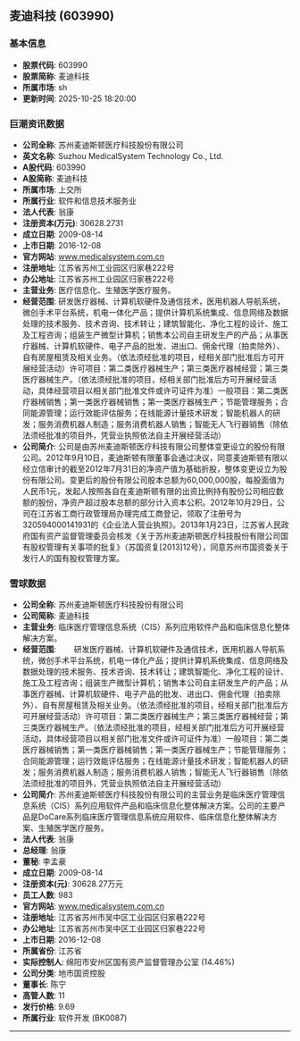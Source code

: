 ## 麦迪科技 (603990)

### 基本信息

- **股票代码**: 603990
- **股票简称**: 麦迪科技
- **所属市场**: sh
- **更新时间**: 2025-10-25 18:20:00

### 巨潮资讯数据

- **公司全称**: 苏州麦迪斯顿医疗科技股份有限公司
- **英文名称**: Suzhou MedicalSystem Technology Co., Ltd.
- **A股代码**: 603990
- **A股简称**: 麦迪科技
- **所属市场**: 上交所
- **所属行业**: 软件和信息技术服务业
- **法人代表**: 翁康
- **注册资本(万元)**: 30628.2731
- **成立日期**: 2009-08-14
- **上市日期**: 2016-12-08
- **官方网站**: www.medicalsystem.com.cn
- **注册地址**: 江苏省苏州工业园区归家巷222号
- **办公地址**: 江苏省苏州工业园区归家巷222号
- **主营业务**: 医疗信息化、生殖医学医疗服务。
- **经营范围**: 研发医疗器械、计算机软硬件及通信技术，医用机器人导航系统，微创手术平台系统，机电一体化产品；提供计算机系统集成、信息网络及数据处理的技术服务、技术咨询、技术转让；建筑智能化、净化工程的设计、施工及工程咨询；组装生产微型计算机；销售本公司自主研发生产的产品；从事医疗器械、计算机软硬件、电子产品的批发、进出口、佣金代理（拍卖除外）、自有房屋租赁及相关业务。（依法须经批准的项目，经相关部门批准后方可开展经营活动）许可项目：第二类医疗器械生产；第三类医疗器械经营；第三类医疗器械生产。（依法须经批准的项目，经相关部门批准后方可开展经营活动，具体经营项目以相关部门批准文件或许可证件为准）一般项目：第二类医疗器械销售；第一类医疗器械销售；第一类医疗器械生产；节能管理服务；合同能源管理；运行效能评估服务；在线能源计量技术研发；智能机器人的研发；服务消费机器人制造；服务消费机器人销售；智能无人飞行器销售（除依法须经批准的项目外，凭营业执照依法自主开展经营活动）
- **公司简介**: 公司是由苏州麦迪斯顿医疗科技有限公司整体变更设立的股份有限公司。2012年9月10日，麦迪斯顿有限董事会通过决议，同意麦迪斯顿有限以经立信审计的截至2012年7月31日的净资产值为基础折股，整体变更设立为股份有限公司。变更后的股份有限公司股本总额为60,000,000股，每股面值为人民币1元，发起人按照各自在麦迪斯顿有限的出资比例持有股份公司相应数额的股份，净资产超过股本总额的部分计入资本公积。2012年10月29日，公司在江苏省工商行政管理局办理完成工商登记，领取了注册号为320594000141931的《企业法人营业执照》。2013年1月23日，江苏省人民政府国有资产监督管理委员会核发《关于苏州麦迪斯顿医疗科技股份有限公司国有股权管理有关事项的批复》（苏国资复[2013]12号），同意苏州市国资委关于发行人的国有股权管理方案。

### 雪球数据

- **公司全称**: 苏州麦迪斯顿医疗科技股份有限公司
- **公司简称**: 麦迪科技
- **主营业务**: 临床医疗管理信息系统（CIS）系列应用软件产品和临床信息化整体解决方案。
- **经营范围**: 　　研发医疗器械、计算机软硬件及通信技术，医用机器人导航系统，微创手术平台系统，机电一体化产品；提供计算机系统集成、信息网络及数据处理的技术服务、技术咨询、技术转让；建筑智能化、净化工程的设计、施工及工程咨询；组装生产微型计算机；销售本公司自主研发生产的产品；从事医疗器械、计算机软硬件、电子产品的批发、进出口、佣金代理（拍卖除外）、自有房屋租赁及相关业务。（依法须经批准的项目，经相关部门批准后方可开展经营活动）许可项目：第二类医疗器械生产；第三类医疗器械经营；第三类医疗器械生产。（依法须经批准的项目，经相关部门批准后方可开展经营活动，具体经营项目以相关部门批准文件或许可证件为准）一般项目：第二类医疗器械销售；第一类医疗器械销售；第一类医疗器械生产；节能管理服务；合同能源管理；运行效能评估服务；在线能源计量技术研发；智能机器人的研发；服务消费机器人制造；服务消费机器人销售；智能无人飞行器销售（除依法须经批准的项目外，凭营业执照依法自主开展经营活动）
- **公司简介**: 苏州麦迪斯顿医疗科技股份有限公司的主营业务是临床医疗管理信息系统（CIS）系列应用软件产品和临床信息化整体解决方案。公司的主要产品是DoCare系列临床医疗管理信息系统应用软件、临床信息化整体解决方案、生殖医学医疗服务。
- **法人代表**: 翁康
- **总经理**: 翁康
- **董秘**: 李孟豪
- **成立日期**: 2009-08-14
- **注册资本(元)**: 30628.27万元
- **员工人数**: 983
- **官方网站**: www.medicalsystem.com.cn
- **注册地址**: 江苏省苏州市吴中区工业园区归家巷222号
- **办公地址**: 江苏省苏州市吴中区工业园区归家巷222号
- **上市日期**: 2016-12-08
- **所属省份**: 江苏省
- **实际控制人**: 绵阳市安州区国有资产监督管理办公室 (14.46%)
- **公司分类**: 地市国资控股
- **董事长**: 陈宁
- **高管人数**: 11
- **发行价格**: 9.69
- **所属行业**: 软件开发 (BK0087)

---